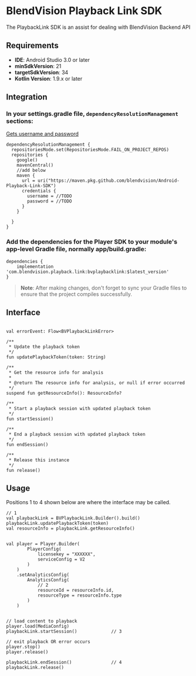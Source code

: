 # BlendVision Playback Link SDK

The PlaybackLink SDK is an assist for dealing with BlendVision Backend API

## Requirements

- **IDE**: Android Studio 3.0 or later
- **minSdkVersion**: 21
- **targetSdkVersion**: 34
- **Kotlin Version**: 1.9.x or later

## Integration

### In your settings.gradle file, `dependencyResolutionManagement` sections:
[Gets username and password](https://github.com/BlendVision/Android-Playback-Link/wiki/Android%E2%80%90Playback%E2%80%90Link-pull-credentials)
```groovy=
dependencyResolutionManagement {
  repositoriesMode.set(RepositoriesMode.FAIL_ON_PROJECT_REPOS)
  repositories {
    google()
    mavenCentral()
    //add below
    maven {
      url = uri("https://maven.pkg.github.com/blendvision/Android-Playback-Link-SDK")
      credentials {
        username = //TODO
        password = //TODO
      }
    }

  }
}
```

### Add the dependencies for the Player SDK to your module's app-level Gradle file, normally app/build.gradle:

```groovy=
dependencies {
    implementation 'com.blendvision.playback.link:bvplaybacklink:$latest_version'
}
```

> **Note**: After making changes, don't forget to sync your Gradle files to ensure that the project
> compiles successfully.

## Interface
```kotlin=

val errorEvent: Flow<BVPlaybackLinkError>

/**
 * Update the playback token
 */
fun updatePlaybackToken(token: String)

/**
 * Get the resource info for analysis
 *
 * @return The resource info for analysis, or null if error occurred
 */
suspend fun getResourceInfo(): ResourceInfo?

/**
 * Start a playback session with updated playback token
 */
fun startSession()

/**
 * End a playback session with updated playback token
 */
fun endSession()

/**
 * Release this instance
 */
fun release()

```

## Usage
Positions 1 to 4 shown below are where the interface may be called.
```kotlin=
// 1
val playbackLink = BVPlaybackLink.Builder().build()
playbackLink.updatePlaybackToken(token)
val resourceInfo = playbackLink.getResourceInfo()


val player = Player.Builder(
        PlayerConfig(
            licensekey = "XXXXXX",
            serviceConfig = V2
        )
    )
    .setAnalyticsConfig(
        AnalyticsConfig(
            // 2
            resourceId = resourceInfo.id,
            resourceType = resourceInfo.type
        )
    )

    
// load content to playback
player.load(MediaConfig)
playbackLink.startSession()             // 3

// exit playback OR error occurs
player.stop()
player.release()

playbackLink.endSession()               // 4
playbackLink.release()

```
